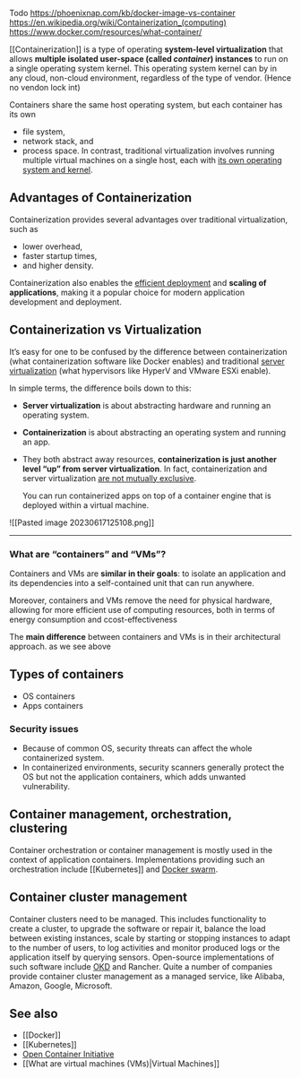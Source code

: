 Todo
https://phoenixnap.com/kb/docker-image-vs-container
https://en.wikipedia.org/wiki/Containerization_(computing)
https://www.docker.com/resources/what-container/


[[Containerization]] is a type of operating **system-level virtualization** that allows **multiple isolated user-space (called *container*) instances** to run on a single operating system kernel. 
This operating system kernel can by in any cloud, non-cloud environment, regardless of the type of vendor. (Hence no vendon lock int)


Containers share the same host operating system, but each container has its own
- file system, 
- network stack, and 
- process space. 
In contrast, traditional virtualization involves running multiple virtual machines on a single host, each with <u>its own operating system and kernel</u>.

## Advantages of Containerization
Containerization provides several advantages over traditional virtualization, such as 
- lower overhead, 
- faster startup times, 
- and higher density. 

Containerization also enables the <u>efficient deployment</u> and **scaling of applications**, making it a popular choice for modern application development and deployment.


## Containerization vs Virtualization
It’s easy for one to be confused by the difference between containerization (what containerization software like Docker enables) and traditional <u>server virtualization</u> (what hypervisors like HyperV and VMware ESXi enable). 

In simple terms, the difference boils down to this:

- **Server virtualization** is about abstracting hardware and running an operating system. 
- **Containerization** is about abstracting an operating system and running an app. 
- They both abstract away resources, **containerization is just another level “up” from server virtualization**. In fact, containerization and server virtualization <u>are not mutually exclusive</u>. 
  
  You can run containerized apps on top of a container engine that is deployed within a virtual machine.

![[Pasted image 20230617125108.png]]


---


### What are “containers” and “VMs”?

Containers and VMs are **similar in their goals**: to isolate an application and its dependencies into a self-contained unit that can run anywhere.

Moreover, containers and VMs remove the need for physical hardware, allowing for more efficient use of computing resources, both in terms of energy consumption and ccost-effectiveness

The **main difference** between containers and VMs is in their architectural approach.  as we see above


## Types of containers

- OS containers
- Apps containers

### Security issues

- Because of common OS, security threats can affect the whole containerized system.
- In containerized environments, security scanners generally protect the OS but not the application containers, which adds unwanted vulnerability.

## Container management, orchestration, clustering

Container orchestration or container management is mostly used in the context of application containers. Implementations providing such an orchestration include [[Kubernetes]] and [Docker swarm](https://en.wikipedia.org/wiki/Docker_(software) "Docker (software)").

## Container cluster management

Container clusters need to be managed. This includes functionality to create a cluster, to upgrade the software or repair it, balance the load between existing instances, scale by starting or stopping instances to adapt to the number of users, to log activities and monitor produced logs or the application itself by querying sensors. Open-source implementations of such software include [OKD](https://en.wikipedia.org/wiki/OKD_(software) "OKD (software)") and Rancher. 
Quite a number of companies provide container cluster management as a managed service, like Alibaba, Amazon, Google, Microsoft.

## See also

- [[Docker]]
- [[Kubernetes]]
- [Open Container Initiative](https://en.wikipedia.org/wiki/Open_Container_Initiative "Open Container Initiative")
- [[What are virtual machines (VMs)|Virtual Machines]]

